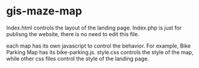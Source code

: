 # gis-maze-map

Index.html controls the layout of the landing page.
Index.php is just for publisng the website, there is no need to edit this file.

each map has its own javascript to control the behavior. For example, Bike Parking Map has its bike-parking.js.
style.css controls the style of the map, while other css files control the style of the landing page.
